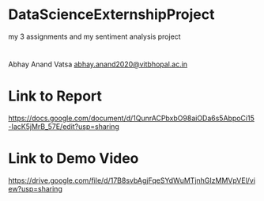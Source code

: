 # DataScienceExternshipProject


my 3 assignments and my sentiment analysis project
#
Abhay Anand Vatsa
abhay.anand2020@vitbhopal.ac.in




# Link to Report
https://docs.google.com/document/d/1QunrACPbxbO98aiODa6s5AbpoCi15-IacK5jMrB_57E/edit?usp=sharing


# Link to Demo Video
https://drive.google.com/file/d/17B8svbAgjFqeSYdWuMTjnhGIzMMVpVEl/view?usp=sharing
